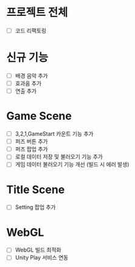 # 프로젝트 전체
- [ ] 코드 리팩토링

# 신규 기능
- [ ] 배경 음악 추가
- [ ] 효과음 추가
- [ ] 연출 추가

# Game Scene
- [ ] 3,2,1,GameStart 카운트 기능 추가
- [ ] 퍼즈 버튼 추가
- [ ] 퍼즈 팝업 추가
- [ ] 로컬 데이터 저장 및 불러오기 기능 추가
- [ ] 게임 데이터 불러오기 기능 개선 (빌드 시 에러 발생)

# Title Scene
- [ ] Setting 팝업 추가

# WebGL
- [ ] WebGL 빌드 최적화
- [ ] Unity Play 서비스 연동